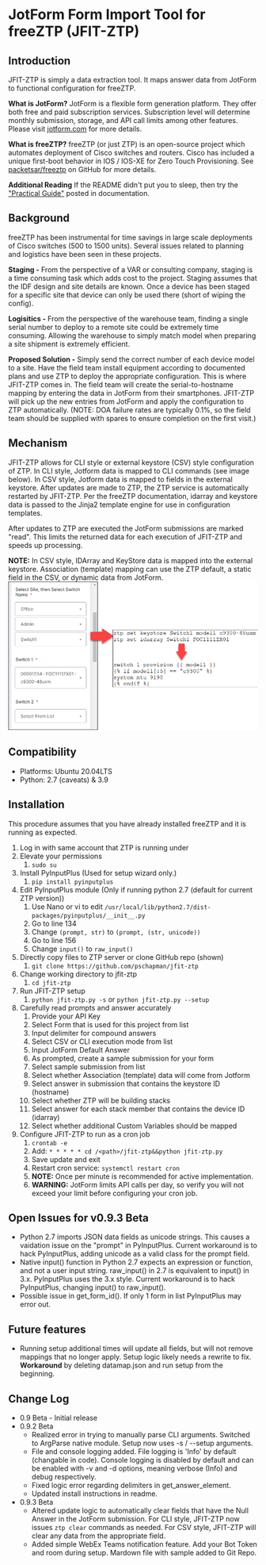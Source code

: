 # JotForm Form Import Tool for freeZTP (JFIT-ZTP)
## Introduction
JFIT-ZTP is simply a data extraction tool.  It maps answer data from JotForm to functional configuration for freeZTP.

**What is JotForm?** JotForm is a flexible form generation platform.  They offer both free and paid subscription services.  Subscription level will determine  monthly submission, storage, and API call limits among other features.  Please visit [jotform.com](https://www.jotform.com) for more details.

**What is freeZTP?** freeZTP (or just ZTP) is an open-source project which automates deployment of Cisco switches and routers. Cisco has included a unique first-boot behavior in IOS / IOS-XE for Zero Touch Provisioning.  See [packetsar/freeztp](https://github.com/PackeTsar/freeztp) on GitHub for more details.

**Additional Reading** If the README didn't put you to sleep, then try the ["Practical Guide"](documentation/practical_stack_guide.md) posted in documentation.

## Background
freeZTP has been instrumental for time savings in large scale deployments of Cisco switches (500 to 1500 units).  Several issues related to planning and logistics have been seen in these projects.  

**Staging -** From the perspective of a VAR or consulting company, staging is a time consuming task which adds cost to the project. Staging assumes that the IDF design and site details are known.  Once a device has been staged for a specific site that device can only be used there (short of wiping the config).

**Logisitics -** From the perspective of the warehouse team, finding a single serial number to deploy to a remote site could be extremely time consuming.  Allowing the warehouse to simply match model when preparing a site shipment is extremely efficient.

**Proposed Solution -**  Simply send the correct number of each device model to a site.  Have the field team install equipment according to documented plans and use ZTP to deploy the appropriate configuration.  This is where JFIT-ZTP comes in.  The field team will create the serial-to-hostname mapping by entering the data in JotForm from their smartphones.  JFIT-ZTP will pick up the new entries from JotForm and apply the configuration to ZTP automatically. (NOTE: DOA failure rates are typically 0.1%, so the field team should be supplied with spares to ensure completion on the first visit.)

## Mechanism
JFIT-ZTP allows for CLI style or external keystore (CSV) style configuration of ZTP. In CLI style, Jotform data is mapped to CLI commands (see image below).  In CSV style, Jotform data is mapped to fields in the external keystore.  After updates are made to ZTP, the ZTP service is automatically restarted by JFIT-ZTP. Per the freeZTP documentation, idarray and keystore data is passed to the Jinja2 template engine for use in configuration templates.

After updates to ZTP are executed the JotForm submissions are marked "read".  This limits the returned data for each execution of JFIT-ZTP and speeds up processing.

**NOTE:** In CSV style, IDArray and KeyStore data is mapped into the external keystore. Association (template) mapping can use the ZTP default, a static field in the CSV, or dynamic data from JotForm.
![Data Flow](documentation/dataflow.png)

## Compatibility
- Platforms: Ubuntu 20.04LTS
- Python: 2.7 (caveats) & 3.9


## Installation
This procedure assumes that you have already installed freeZTP and it is running as expected.
1. Log in with same account that ZTP is running under
2. Elevate your permissions
   1. `sudo su`
3. Install PyInputPlus (Used for setup wizard only.)
   1. `pip install pyinputplus`
4. Edit PyInputPlus module (Only if running python 2.7 (default for current ZTP version))
    1.  Use Nano or vi to edit `/usr/local/lib/python2.7/dist-packages/pyinputplus/__init__.py`
    2.  Go to line 134
    3.  Change `(prompt, str)` to `(prompt, (str, unicode))`
    4.  Go to line 156
    5.  Change `input()` to `raw_input()`
5. Directly copy files to ZTP server or clone GitHub repo (shown)
   1. `git clone https://github.com/pschapman/jfit-ztp`
6. Change working directory to jfit-ztp
   1. `cd jfit-ztp`
7. Run JFIT-ZTP setup
   1. `python jfit-ztp.py -s` or `python jfit-ztp.py --setup`
8. Carefully read prompts and answer accurately
   1. Provide your API Key
   2. Select Form that is used for this project from list
   3. Input delimiter for compound answers
   4. Select CSV or CLI execution mode from list
   5. Input JotForm Default Answer
   6. As prompted, create a sample submission for your form
   7. Select sample submission from list
   8. Select whether Association (template) data will come from Jotform
   9. Select answer in submission that contains the keystore ID (hostname)
   10. Select whether ZTP will be building stacks
   11. Select answer for each stack member that contains the device ID (idarray)
   12. Select whether additional Custom Variables should be mapped
9. Configure JFIT-ZTP to run as a cron job
    1.  `crontab -e`
    2.  Add: `* * * * * cd /<path>/jfit-ztp&&python jfit-ztp.py`
    3.  Save update and exit
    4.  Restart cron service: `systemctl restart cron`
    5.  **NOTE:** Once per minute is recommended for active implementation.
    6.  **WARNING:** JotForm limits API calls per day, so verify you will not exceed your limit before configuring your cron job.

## Open Issues for v0.9.3 Beta
- Python 2.7 imports JSON data fields as unicode strings.  This causes a vaidation issue on the "prompt" in PyInputPlus.  Current workaround is to hack PyInputPlus, adding unicode as a valid class for the prompt field.
- Native input() function in Python 2.7 expects an expression or function, and not a user input string. raw_input() in 2.7 is equivalent to input() in 3.x.  PyInputPlus uses the 3.x style.  Current workaround is to hack PyInputPlus, changing input() to raw_input().
- Possible issue in get_form_id().  If only 1 form in list PyInputPlus may error out.

## Future features
- Running setup additional times will update all fields, but will not remove mappings that no longer apply.  Setup logic likely needs a rewrite to fix.  **Workaround** by deleting datamap.json and run setup from the beginning.

## Change Log
- 0.9 Beta - Initial release
- 0.9.2 Beta
  - Realized error in trying to manually parse CLI arguments.  Switched to ArgParse native module.  Setup now uses -s / --setup arguments.
  - File and console logging added.  File logging is 'Info' by default (changable in code).  Console logging is disabled by default and can be enabled with -v and -d options, meaning verbose (Info) and debug respectively.
  - Fixed logic error regarding delimiters in get_answer_element.
  - Updated install instructions in readme.
- 0.9.3 Beta
  - Altered update logic to automatically clear fields that have the Null Answer in the JotForm submission.  For CLI style, JFIT-ZTP now issues `ztp clear` commands as needed.  For CSV style, JFIT-ZTP will clear any data from the appropriate field.
  - Added simple WebEx Teams notification feature.  Add your Bot Token and room during setup. Mardown file with sample added to Git Repo.